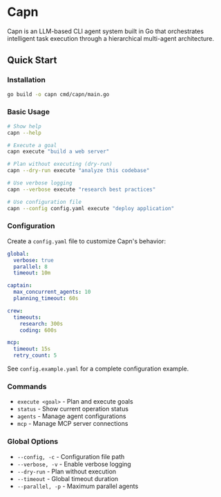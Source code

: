 # Capn

Capn is an LLM-based CLI agent system built in Go that orchestrates intelligent task execution through a hierarchical multi-agent architecture.

## Quick Start

### Installation

```bash
go build -o capn cmd/capn/main.go
```

### Basic Usage

```bash
# Show help
capn --help

# Execute a goal
capn execute "build a web server"

# Plan without executing (dry-run)
capn --dry-run execute "analyze this codebase"

# Use verbose logging
capn --verbose execute "research best practices"

# Use configuration file
capn --config config.yaml execute "deploy application"
```

### Configuration

Create a `config.yaml` file to customize Capn's behavior:

```yaml
global:
  verbose: true
  parallel: 8
  timeout: 10m

captain:
  max_concurrent_agents: 10
  planning_timeout: 60s

crew:
  timeouts:
    research: 300s
    coding: 600s

mcp:
  timeout: 15s
  retry_count: 5
```

See `config.example.yaml` for a complete configuration example.

### Commands

- `execute <goal>` - Plan and execute goals
- `status` - Show current operation status  
- `agents` - Manage agent configurations
- `mcp` - Manage MCP server connections

### Global Options

- `--config, -c` - Configuration file path
- `--verbose, -v` - Enable verbose logging
- `--dry-run` - Plan without execution
- `--timeout` - Global timeout duration
- `--parallel, -p` - Maximum parallel agents

